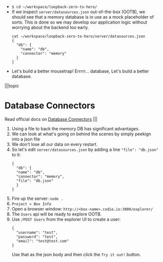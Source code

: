 * `$ cd ~/workspace/loopback-zero-to-hero/`
* If we inspect `server/datasources.json` out-of-the-box (OOTB), we should see that a memory database is in use as a mock placeholder of sorts. This is done so we may develop our application logic without worrying about the backend too early.
    ```
    cat ~/workspace/loopback-zero-to-hero/server/datasources.json
    {
      "db": {
        "name": "db",
        "connector": "memory"
      }
    }
    ```
* Let's build a better mousetrap! Errrrr... database, Let's build a better database.

|||topic
# Database Connectors

Read official docs on [Database Connectors](http://docs.strongloop.com/display/public/LB/Database+connectors)
|||

1. Using a file to back the memory DB has significant advantages.
2. We can look at what's going on behind the scenes by simply peekign into a json file
3. We don't lose all our data on every restart.
4. So let's edit `server/datasources.json` by adding a line `"file": "db.json"` to it:
    ```
    {
      "db": {
      "name": "db",
      "connector": "memory",
      "file": "db.json"
      }
    }
    ```
5. Fire up the server: `node .`
6. `Project > Box Info`
7. Open a browser window: `http://<box-name>.codio.io:3000/explorer/`
8. The `Users` api will be ready to explore OOTB.
9. Use `/POST Users` from the explorer UI to create a user:
    ```
    {
      "username": "test",
      "password": "test",
      "email": "test@test.com"
    }
    ```
    Use that as the json body and then click the `Try it out!` button.
